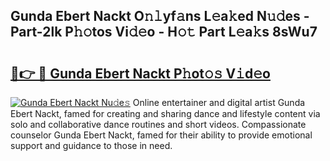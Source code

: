## Gunda Ebert Nackt O𝚗𝚕yf𝚊ns L𝚎a𝚔ed N𝚞𝚍es - Part-2lk P𝚑𝚘tos Vi𝚍𝚎o - H𝚘𝚝 Part L𝚎a𝚔s 8sWu7

# <h2><a href="http://kfc761.oniu.top/?m=Gunda+Ebert+Nackt">🔗👉 🔴 Gunda Ebert Nackt P𝚑ot𝚘𝚜 V𝚒d𝚎o</a></h2>

[![Gunda Ebert Nackt Nu𝚍e𝚜](https://i.imgur.com/0qMVB7G.gif)](http://kfc761.oniu.top/?m=Gunda+Ebert+Nackt)
Online entertainer and digital artist Gunda Ebert Nackt, famed for creating and sharing dance and lifestyle content via solo and collaborative dance routines and short videos. Compassionate counselor Gunda Ebert Nackt, famed for their ability to provide emotional support and guidance to those in need.  

